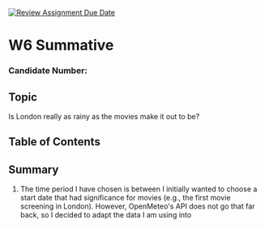 [![Review Assignment Due Date](https://classroom.github.com/assets/deadline-readme-button-22041afd0340ce965d47ae6ef1cefeee28c7c493a6346c4f15d667ab976d596c.svg)](https://classroom.github.com/a/16Ytx_fz)

# W6 Summative
### Candidate Number:

## Topic

Is London really as rainy as the movies make it out to be?

## Table of Contents

## Summary

1) The time period I have chosen is between 
    I initially wanted to choose a start date that had significance for movies (e.g., the first movie screening in London). However, OpenMeteo's API does not go that far back, so I decided to adapt the data I am using into
